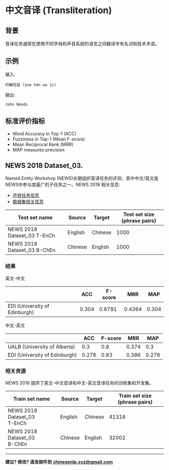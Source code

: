 # 中文音译 (Transliteration)

## 背景

音译任务通常在使用不同字母和声音系统的语言之间翻译专有名词和技术术语。

## 示例

输入:

```
约翰伍兹 (yue han wu zi)
```
输出:

```
John Woods
```

## 标准评价指标
- Word Accuracy in Top-1 (ACC)
- Fuzziness in Top-1 (Mean F-score)
- Mean Reciprocal Rank (MRR)
- MAP measures precision



## <span class="t">NEWS 2018 Dataset_03</span>.

Named Entity Workshop (NEWS)长期组织音译任务的评测，其中中文/英文是NEWS中参与度最广的子任务之一。NEWS 2018 相关信息:

- [开放任务信息](http://aclweb.org/anthology/W18-2409)
- [数据集相关信息](http://workshop.colips.org/news2018/dataset.html)

|  Test set name | Source | Target | Test set size (phrase pairs) |
| --- | --- | --- | --- |
|  NEWS 2018 Dataset_03 T-EnCh | English | Chinese | 1000 |
|  NEWS 2018 Dataset_03 B-ChEn | Chinese | English | 1000 |

### 结果

英文-中文

|   | ACC | F-score | MRR | MAP |
| --- | --- | --- | --- | --- |
|  EDI (University of Edinburgh) | 0.304 | 0.6791 | 0.4364 | 0.304 |

中文-英文

|   | ACC | F-score | MRR | MAP |
| --- | --- | --- | --- | --- |
|  UALB (University of Alberta) | 0.3 | 0.8 | 0.374 | 0.3 |
|  EDI (University of Edinburgh) | 0.276 | 0.83 | 0.386 | 0.276 |

### 相关资源
NEWS 2018 提供了英文-中文音译和中文-英文音译任务的训练集和开发集。

|  Train set name | Source | Target | Train set size (phrase pairs) |
| --- | --- | --- | --- |
|  NEWS 2018 Dataset_03<br/>T-EnCh | English | Chinese | 41318 |
|  NEWS 2018 Dataset_03<br/>B-ChEn | Chinese | English | 32002 |

---

**建议? 修改? 请发邮件到 [chinesenlp.xyz@gmail.com](mailto:chinesenlp.xyz@gmail.com)**



